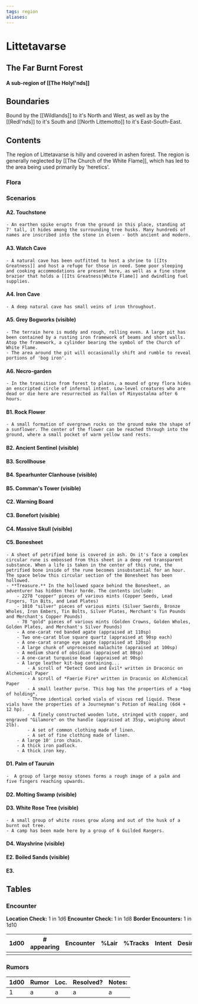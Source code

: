 ```yaml
---
tags: region
aliases:
---
```

# Littetavarse
## The Far Burnt Forest
#### A sub-region of [[The Holyl'nds]]
## Boundaries
Bound by the [[Wildlands]] to it's North and West, as well as by the [[Redl'nds]] to it's South and [[North Littemotto]] to it's East-South-East.

## Contents
The region of Littetavarse is hilly and covered in ashen forest. The region is generally neglected by [[The Church of the White Flame]], which has led to the area being used primarily by 'heretics'.

### Flora
### Scenarios
#### A2. Touchstone
	- An earthen spike erupts from the ground in this place, standing at 7' tall, it hides among the surrounding tree husks. Many hundreds of names are inscribed into the stone in elven - both ancient and modern.
#### A3. Watch Cave
	- A natural cave has been outfitted to host a shrine to [[Its Greatness]] and host a refuge for those in need. Some poor sleeping and cooking accommodations are present here, as well as a fine stone brazier that holds a [[Its Greatness|White Flame]] and dwindling fuel supplies.
#### A4. Iron Cave
	- A deep natural cave has small veins of iron throughout.
#### A5. Grey Bogworks (visible)
	- The terrain here is muddy and rough, rolling even. A large pit has been contained by a rusting iron framework of beams and short walls. Atop the framework, a cylinder bearing the symbol of the Church of White Flame.
	- The area around the pit will occasionally shift and rumble to reveal portions of 'bog iron'.
#### A6. Necro-garden
	- In the transition from forest to plains, a mound of grey flora hides an enscripted circle of infernal intent. Low-level creatures who are dead or die here are resurrected as Fallen of Minyostalma after 6 hours.
#### B1. Rock Flower
	- A small formation of overgrown rocks on the ground make the shape of a sunflower. The center of the flower can be reached through into the ground, where a small pocket of warm yellow sand rests.
#### B2. Ancient Sentinel (visible)
#### B3. Scrollhouse
#### B4. Spearhunter Clanhouse (visible)
#### B5. Comman's Tower (visible)
#### C2. Warning Board
#### C3. Bonefort (visible)
#### C4. Massive Skull (visible)
#### C5. Bonesheet
	- A sheet of petrified bone is covered in ash. On it's face a complex circular rune is embossed from this sheet in a deep red transparent substance. When a life is taken in the center of this rune, the petrified bone inside of the rune becomes insubstantial for an hour. The space below this circular section of the Bonesheet has been hollowed.
	- **Treasure.** In the hollowed space behind the Bonesheet, an adventurer has hidden their horde. The contents include:
		- 2278 "copper" pieces of various mints (Copper Seeds, Lead Fingers, Tin Bits, and Lead Plates)
		- 1010 "silver" pieces of various mints (Silver Swords, Bronze Wholes, Iron Embers, Tin Bolts, Silver Plates, Merchant's Tin Pounds and Merchant's Copper Pounds)
		- 78 "gold" pieces of various mints (Golden Crowns, Golden Wholes, Golden Plates, and Merchant's Silver Pounds)
		- A one-carat red banded agate (appraised at 110sp)
		- Two one-carat blue square quartz (appraised at 90sp each)
		- A one-carat orange eye agate (appraised at 120sp)
		- A large chunk of unprocessed malachite (appraised at 100sp)
		- A medium shard of obsidian (appraised at 80sp)
		- A one-carat turquoise bead (appraised at 90sp)
		- A large leather kit-bag containing...
			- A scroll of *Detect Good and Evil* written in Draconic on Alchemical Paper
			- A scroll of *Faerie Fire* written in Draconic on Alchemical Paper
			- A small leather purse. This bag has the properties of a *bag of holding*.
			- Three identical corked vials of viscus red liquid. These vials have the properties of a Journeyman's Potion of Healing (6d4 + 12 hp).
			- A finely constructed wooden lute, stringed with copper, and engraved "Gilamore" on the handle (appraised at 35sp, weighing about 2lb).
			- A set of common clothing made of linen.
			- A set of fine clothing made of linen.
		- A large 10' iron chain.
		- A thick iron padlock.
		- A thick iron key.
#### D1. Palm of Tauruin
	-  A group of large mossy stones forms a rough image of a palm and five fingers reaching upwards.
#### D2. Molting Swamp (visible)
#### D3. White Rose Tree (visible)
	- A small group of white roses grow along and out of the husk of a burnt out tree.
	- A camp has been made here by a group of 6 Guilded Rangers.
#### D4. Wayshrine (visible)
#### E2. Boiled Sands (visible)
#### E3. 

## Tables
### Encounter
**Location Check:** 1 in 1d6
**Encounter Check:** 1 in 1d8
**Border Encounters:** 1 in 1d10


| 1d00 | # appearing | Encounter | %Lair | %Tracks | Intent | Desire |
| ---- | ----------- | --------- | ----- | ------- | ------ | ------ |
|      |             |           |       |         |        |        |

### Rumors
| 1d00 | Rumor | Loc. | Resolved? | Notes: |
|------|-------|------|-----------|--------|
| 1    | a     | a    | a         | a      |